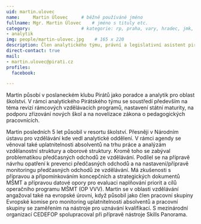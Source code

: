 ```yaml
---
uid: martin.ulovec
name:     Martin Úlovec  	# běžně používáné jméno
fullname: Mgr. Martin Úlovec  	# jméno s tituly etc.
category:                	# kategorie: rp, praha, vary, hradec, jmk, senat
- analytik
img: people/martin-ulovec.jpg    # 165 x 220
description: Člen analytického týmu, právní a legislativní asistent pirátského poslaneckého klubu	# kratký popis, max 160 znaků
direct-contact: true
mail:
- martin.ulovec@pirati.cz
profiles:
  facebook:

---
```


Martin působí v poslaneckém klubu Pirátů jako poradce a analytik pro oblast školství. V rámci analytického Pirátského týmu se soustředí především na téma revizí rámcových vzdělávacích programů, nastavení státní maturity, na podporu zřizování nových škol a na novelizace zákona o pedagogických pracovnících.

Martin posledních 5 let působil v resortu školství. Přesněji v Národním ústavu pro vzdělávání kde vedl analytické oddělení. V rámci agendy se věnoval také uplatnitelnosti absolventů na trhu práce a analýzám vzdělanostní struktury a oborové struktury. Kromě toho se zabýval problematikou předčasných odchodů ze vzdělávání. Podílel se na přípravě návrhu opatření k prevenci předčasných odchodů a na nastavení/přípravě monitoringu předčasných odchodů ze vzdělávání. Má zkušenosti s přípravou a připomínkováním koncepčních a strategických dokumentů MŠMT a přípravou datové opory pro evaluaci naplňování priorit a cílů operačního programu MŠMT (OP VVV). Martin se v oblasti vzdělávání angažoval také na evropské úrovni, když působil jako člen pracovní skupiny Evropské komise pro monitoring uplatnitelnosti absolventů a pracovní skupiny se zaměřením na nástroje pro uznávání kvalifikací. S mezinárodní organizací CEDEFOP spolupracoval při přípravě nástroje Skills Panorama.
